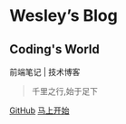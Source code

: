 # Wesley’s Blog
## Coding's World
 前端笔记 | 技术博客
> 千里之行,始于足下


[<i class="iconfont icon-github"></i> GitHub](https://github.com/Wesley1993/blog)
[马上开始 <i class="iconfont icon-down"></i>](#main)


